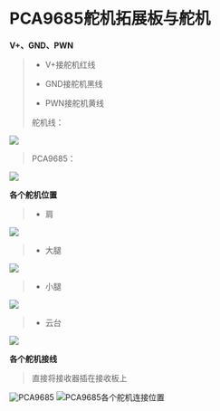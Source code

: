 # PCA9685舵机拓展板与舵机

**V+、GND、PWN**

>- V+接舵机红线
>
>- GND接舵机黑线
>
>- PWN接舵机黄线
>
>  舵机线：

![](/pic/ch6/6.3/1.png) 

>  PCA9685：
> 

![](/pic/ch6/6.3/2.png) 

**各个舵机位置**

>* 肩
>

![](/pic/ch6/6.3/3.png) 

>* 大腿
>

![](/pic/ch6/6.3/4.png) 

>* 小腿
>

![](/pic/ch6/6.3/5.png) 

>* 云台


![](/pic/ch6/6.3/6.png) 

**各个舵机接线**

>直接将接收器插在接收板上

![PCA9685](/pic/ch6/6.3/7.png) 
![PCA9685各个舵机连接位置](/pic/ch6/6.3/8.png) 